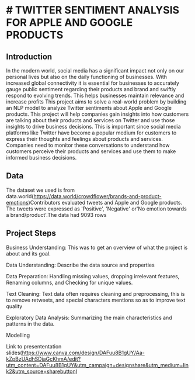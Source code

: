 # # TWITTER SENTIMENT ANALYSIS FOR APPLE AND GOOGLE PRODUCTS
## Introduction

In the modern world, social media has a significant impact not only on our personal lives but also on the daily functioning of businesses. With increased global connectivity it is essential for businesses to accurately gauge public sentiment regarding their products and brand and swiftly respond to evolving trends. This helps businesses maintain relevance and increase profits
This project aims to solve a real-world problem by building an NLP model to analyze Twitter sentiments about Apple and Google products. This project will help companies gain insights into how customers are talking about their products and services on Twitter and use those insights to drive business decisions. This is important since social media platforms like Twitter have become a popular medium for customers to express their thoughts and feelings about products and services. Companies need to monitor these conversations to understand how customers perceive their products and services and use them to make informed business decisions.

## Data 
The dataset we used is from data.world(https://data.world/crowdflower/brands-and-product-emotions)Contributors evaluated tweets and Apple and Google products. The tweets were expressed as 'Positive', 'Negative' or'No emotion towards a brand/product'.The data had 9093 rows

## Project Steps
Business Understanding: This was to get an overview of what the project is about and its goal.

Data Understanding: Describe the data source and properties

Data Preparation: Handling missing values, dropping irrelevant features, Renaming columns, and Checking for unique values.

Text Cleaning: Text data often requires cleaning and preprocessing, this is to remove retweets, and special characters mentions so as to improve text quality

Exploratory Data Analysis: Summarizing the main characteristics and patterns in the data.

Modelling

Link to presententation slides(https://www.canva.com/design/DAFuu8B1gUY/Aa-kZpBzUAdhSDjaGcKhmA/edit?utm_content=DAFuu8B1gUY&utm_campaign=designshare&utm_medium=link2&utm_source=sharebutton)

